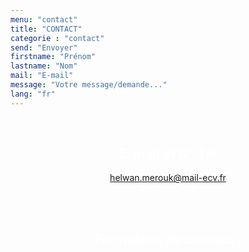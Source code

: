 ```yaml
---
menu: "contact"
title: "CONTACT"
categorie : "contact"
send: "Envoyer"
firstname: "Prénom"
lastname: "Nom"
mail: "E-mail"
message: "Votre message/demande..."
lang: "fr"
---
```


<br>

## E-mail et N° Tel
helwan.merouk@mail-ecv.fr
<br>
07.81.72.71.35

<br>

## Formulaire de contact :

<style>
  h1{
    text-align: center;
    font-weight: bold;
    color: #FFFFFF;
  }
  h2{
    text-align: center;
    color: #FFFFFF;
  }
  p{
    text-align: center;
    color: #FFFFFF;
  }
  div{
    align-items: center;
  }
</style>
